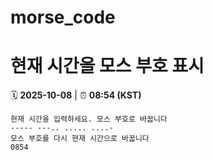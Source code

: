 # morse_code
# 현재 시간을 모스 부호 표시
<!-- MORSE_TIME_START -->
🗓️ **2025-10-08** | ⏰ **08:54 (KST)**

```
현재 시간을 입력하세요. 모스 부호로 바꿉니다
----- ---.. ..... ....-
모스 부호를 다시 현재 시간으로 바꿉니다
0854
```
<!-- MORSE_TIME_END -->
